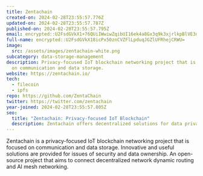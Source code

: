 ```yaml
---
title: Zentachain
created-on: 2024-02-28T23:55:57.776Z
updated-on: 2024-02-28T23:55:57.787Z
published-on: 2024-02-28T23:55:57.795Z
email: encrypted::U2FsdGVkX1+76QUiIWwiwZqibUI16ek4a8Gx3q9k3xjrlkpBlVE3dMJEkr+CDBbY
full-name: encrypted::U2FsdGVkX18icPx50znCVZFlLpduqJGZlUFRhejCRWU=
image:
  src: /assets/images/zentachain-white.png
subcategory: data-storage-management
description: Privacy-focused IoT blockchain networking project that is focused
  on communication and data storage.
website: https://zentachain.io/
tech:
  - filecoin
  - ipfs
repo: https://github.com/ZentaChain
twitter: https://twitter.com/zentachain
year-joined: 2024-02-28T23:55:57.805Z
seo:
  title: "Zentachain: Privacy-focused IoT Blockchain"
  description: Zentachain offers decentralized solutions for data privacy and security.
---
```


Zentachain is a privacy-focused IoT blockchain networking project that is focused on communication and data storage. Innovative and useful solutions are provided for issues of security and data ownership. An open-source project that aims to connect decentralized network dynamic routing and AI mesh networking.
